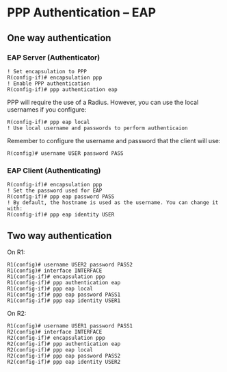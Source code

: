 # PPP Authentication – EAP

## One way authentication

### EAP Server (Authenticator)

```
! Set encapsulation to PPP
R(config-if)# encapsulation ppp
! Enable PPP authentication
R(config-if)# ppp authentication eap
```

PPP will require the use of a Radius. However, you can use the local usernames if you configure:

```
R(config-if)# ppp eap local
! Use local username and passwords to perform authenticaion
```

Remember to configure the username and password that the client will use:

```
R(config)# username USER password PASS
```

### EAP Client (Authenticating)

```
R(config-if)# encapsulation ppp
! Set the password used for EAP
R(config-if)# ppp eap password PASS
! By default, the hostname is used as the username. You can change it with:
R(config-if)# ppp eap identity USER
```

## Two way authentication

On R1:

```
R1(config)# username USER2 password PASS2
R1(config)# interface INTERFACE
R1(config-if)# encapsulation ppp
R1(config-if)# ppp authentication eap
R1(config-if)# ppp eap local
R1(config-if)# ppp eap password PASS1
R1(config-if)# ppp eap identity USER1
```

On R2:

```
R1(config)# username USER1 password PASS1
R2(config)# interface INTERFACE
R2(config-if)# encapsulation ppp
R2(config-if)# ppp authentication eap
R2(config-if)# ppp eap local
R2(config-if)# ppp eap password PASS2
R2(config-if)# ppp eap identity USER2
```
